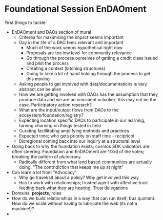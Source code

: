 # Foundational Session EnDAOment

First things to tackle:
- EnDAOment and DAOs section of mural
	- Criterea for maximising the impact seems important
	- Day in the life of a DAO feels relevant and important
		- Much of the work seems hypothetical right now
		- Proposals are too low level for community relevance
		- Go through the process ourselves of getting a credit class issued and pilot the process
		- Creating a context (latching structures)
		- Going to take a lot of hand holding through the process to get this moving
	- Asking people to get involved with data/documentations is very abstract can be alien
	- How we are getting involved with DAOs has the assumption that they produce data and we are an omnicient onlooker; this may not be the case. Participatory action research?
	- What are the input/output flows from DAOs to the ecosystem/foundation/registry?
	- Expecting location specific DAOs to participate in our learning, turning churning on things tested in field
	- Curating facillitating amplifying methods and practices 
	- Expected time; who gets priority on staff time - recipricol
	- Bioregional coming back into our inquiry at a structural level
- Going back to why the foundation exists; cosmos SDK validators are often steering. Foundation and EnDAOment are 1/3rd of the votes; breaking the pattern of plutocracy.
	- Radically different from what land based communities are actually doing. "The contridiction that keeps me up at night"
- Can learn a lot from "Advocacy"
	- Why go travel/sit about a policy? Why get involved this way
	- Has to work with relationships; trusted agent with affective trust feeding back what they are hearing. Trust delegations
- Domains, **projects**, roles
- How do we build relationships in a way that can run itself; bus quotient. How do we scale without having to lubricate the web (its not a machine!)?
-